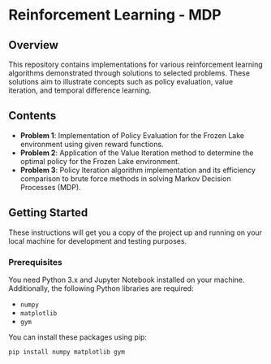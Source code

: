 # Reinforcement Learning - MDP 

## Overview
This repository contains implementations for various reinforcement learning algorithms demonstrated through solutions to selected problems. These solutions aim to illustrate concepts such as policy evaluation, value iteration, and temporal difference learning.

## Contents
- **Problem 1**: Implementation of Policy Evaluation for the Frozen Lake environment using given reward functions.
- **Problem 2**: Application of the Value Iteration method to determine the optimal policy for the Frozen Lake environment.
- **Problem 3**: Policy Iteration algorithm implementation and its efficiency comparison to brute force methods in solving Markov Decision Processes (MDP).

## Getting Started
These instructions will get you a copy of the project up and running on your local machine for development and testing purposes.

### Prerequisites
You need Python 3.x and Jupyter Notebook installed on your machine. Additionally, the following Python libraries are required:
- `numpy`
- `matplotlib`
- `gym`

You can install these packages using pip:
```bash
pip install numpy matplotlib gym


